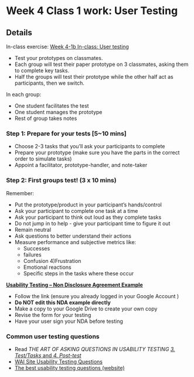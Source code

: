 # Week 4 Class 1 work: User Testing

## Details

In-class exercise: [Week 4-1b In-class: User testing](https://drive.google.com/drive/folders/1kCPUsO4_f6Hz47THcBzFBiMlCJIzpvG7)

- Test your prototypes on classmates.
- Each group will test their paper prototype on 3 classmates, asking them to complete key tasks.
- Half the groups will test their prototype while the other half act as participants, then we switch.

In each group:

- One student facilitates the test
- One student manages the prototype
- Rest of group takes notes


### Step 1: Prepare for your tests [5~10 mins]
- Choose 2-3 tasks that you’ll ask your participants to complete
- Prepare your prototype (make sure you have the parts in the correct order to simulate tasks)
- Appoint a facilitator, prototype-handler, and note-taker


### Step 2: First groups test! (3 x 10 mins)

Remember:
- Put the prototype/product in your participant’s hands/control
- Ask your participant to complete one task at a time
- Ask your participant to think out loud as they complete tasks
- Do not jump in to help - give your participant time to figure it out
- Remain neutral
- Ask questions to better understand their actions
- Measure performance and subjective metrics like:
    - Successes 
    - failures 
    - Confusion 4)Frustration 
    - Emotional reactions
    - Specific steps in the tasks where these occur


[**Usability Testing – Non Disclosure Agreement Example**](https://docs.google.com/forms/d/1n3HuVnplNqcCEMLsrF-naGEJvVmObvvVk1axpEjkuew/edit)

- Follow the link (ensure you already logged in your Google Account ) 
- **Do NOT edit this NDA example directly**
- Make a copy to your Google Drive to create your own copy
- Revise the form for your testing
- Have your user sign your NDA before testing


### Common user testing questions
- Read _THE ART OF ASKING QUESTIONS IN USABILITY TESTING_ [_3. Test/Tasks_ and _4. Post-test_](https://www.akendi.com/blog/the-art-of-asking-questions-in-usability-testing/)
- [WAI Site Usability Testing Questions](https://www.usability.gov/how-to-and-tools/resources/templates/wai-site-usability-testing-questions.html)
- [The best usability testing questions (website)](https://www.hotjar.com/usability-testing/questions)